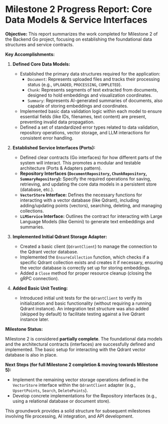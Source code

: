 # Milestone 2 Progress Report: Core Data Models & Service Interfaces

**Objective:** This report summarizes the work completed for Milestone 2 of the Backend Go project, focusing on establishing the foundational data structures and service contracts.

**Key Accomplishments:**

1.  **Defined Core Data Models:**
    *   Established the primary data structures required for the application:
        *   `Document`: Represents uploaded files and tracks their processing status (e.g., `UPLOADED`, `PROCESSING`, `COMPLETED`).
        *   `Chunk`: Represents segments of text extracted from documents, designed to hold embeddings and visualization coordinates.
        *   `Summary`: Represents AI-generated summaries of documents, also capable of storing embeddings and coordinates.
    *   Implemented basic data validation logic within each model to ensure essential fields (like IDs, filenames, text content) are present, preventing invalid data propagation.
    *   Defined a set of standardized error types related to data validation, repository operations, vector storage, and LLM interactions for consistent error handling.

2.  **Established Service Interfaces (Ports):**
    *   Defined clear contracts (Go interfaces) for how different parts of the system will interact. This promotes a modular and testable architecture (Ports & Adapters pattern).
    *   **Repository Interfaces (`DocumentRepository`, `ChunkRepository`, `SummaryRepository`):** Specify the required operations for saving, retrieving, and updating the core data models in a persistent store (database, etc.).
    *   **`VectorStore` Interface:** Defines the necessary functions for interacting with a vector database (like Qdrant), including adding/updating points (vectors), searching, deleting, and managing collections.
    *   **`LLMService` Interface:** Outlines the contract for interacting with Large Language Models (like Gemini) to generate text embeddings and summaries.

3.  **Implemented Initial Qdrant Storage Adapter:**
    *   Created a basic client (`QdrantClient`) to manage the connection to the Qdrant vector database.
    *   Implemented the `EnsureCollection` function, which checks if a specific Qdrant collection exists and creates it if necessary, ensuring the vector database is correctly set up for storing embeddings.
    *   Added a `Close` method for proper resource cleanup (closing the gRPC connection).

4.  **Added Basic Unit Testing:**
    *   Introduced initial unit tests for the `QdrantClient` to verify its initialization and basic functionality (without requiring a running Qdrant instance). An integration test structure was also added (skipped by default) to facilitate testing against a live Qdrant instance later.

**Milestone Status:**

Milestone 2 is considered **partially complete**. The foundational data models and the architectural contracts (interfaces) are successfully defined and implemented. The basic setup for interacting with the Qdrant vector database is also in place.

**Next Steps (for full Milestone 2 completion & moving towards Milestone 5):**

*   Implement the remaining vector storage operations defined in the `VectorStore` interface within the `QdrantClient` adapter (e.g., `UpsertPoints`, `Search`, `DeletePoints`).
*   Develop concrete implementations for the Repository interfaces (e.g., using a relational database or document store).

This groundwork provides a solid structure for subsequent milestones involving file processing, AI integration, and API development.